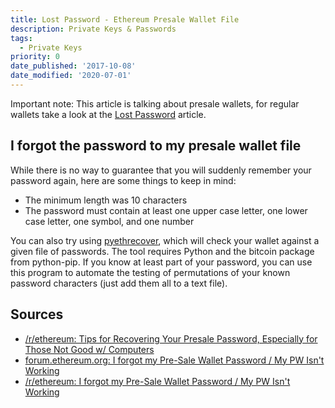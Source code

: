 ```yaml
---
title: Lost Password - Ethereum Presale Wallet File
description: Private Keys & Passwords
tags:
  - Private Keys
priority: 0
date_published: '2017-10-08'
date_modified: '2020-07-01'
---
```


Important note: This article is talking about presale wallets, for regular wallets take a look at the [Lost Password](/troubleshooting/accessing-wallet/lost-ethereum-wallet-password) article.

## I forgot the password to my presale wallet file

While there is no way to guarantee that you will suddenly remember your password again, here are some things to keep in mind:

* The minimum length was 10 characters
* The password must contain at least one upper case letter, one lower case letter, one symbol, and one number

You can also try using [pyethrecover](https://github.com/burjorjee/pyethrecover), which will check your wallet against a given file of passwords. The tool requires Python and the bitcoin package from python-pip. If you know at least part of your password, you can use this program to automate the testing of permutations of your known password characters (just add them all to a text file).

## Sources

* [/r/ethereum: Tips for Recovering Your Presale Password, Especially for Those Not Good w/ Computers](https://www.reddit.com/r/ethereum/comments/46887p/tips_for_recovering_your_presale_password/)
* [forum.ethereum.org: I forgot my Pre-Sale Wallet Password / My PW Isn't Working](https://forum.ethereum.org/discussion/3045/request-post-password-instructions-that-were-given-for-the-presale-last-year)
* [/r/ethereum: I forgot my Pre-Sale Wallet Password / My PW Isn't Working](https://www.reddit.com/r/ethereum/comments/3g6aw0/i_lost_my_password_to_my_presale_wallet_admit_it/)
